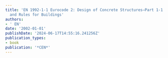 ```yaml
---
title: 'EN 1992-1-1 Eurocode 2: Design of Concrete Structures—Part 1-1: General Ruels
  and Rules for Buildings'
authors:
- ' EN'
date: '2002-01-01'
publishDate: '2024-06-17T14:55:16.241256Z'
publication_types:
- book
publication: '*CEN*'
---
```

